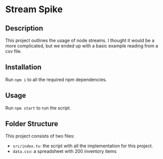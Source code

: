 # Stream Spike

## Description

This project outlines the usage of node streams. I thought it would be a more complicated, but we ended up with a basic example reading from a csv file.

## Installation

Run `npm i` to all the required npm dependencies.

## Usage

Run `npm start` to run the script.

## Folder Structure

This project consists of two files:

- `src/index.ts`: the script with all the implementation for this project.
- `data.csv`: a spreadsheet with 200 inventory items
